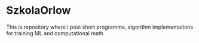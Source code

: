 # SzkolaOrlow
This is repository where I post short programms, algorithm implementations for training 
ML and computational math

